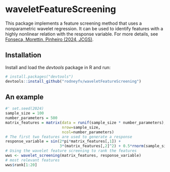# waveletFeatureScreening

This package implements a feature screening method that uses a nonparametric wavelet regression. 
It can be used to identify features with a highly nonlinear relation with the response variable.
For more details, see [Fonseca, Morettin, Pinheiro (2024, JCGS)](https://doi.org/10.1080/10618600.2024.2342984).

## Installation

Install and load the _devtools_ package in R and run:
```R
# install.packages("devtools")
devtools::install_github("rodneyfv/waveletFeatureScreening")
```
## An example

```R
#' set.seed(2024)
sample_size = 100
number_parameters = 500
matrix_features = matrix(data = runif(sample_size * number_parameters),
                         nrow=sample_size,
                         ncol=number_parameters)
# The first two features are used to generate a response
response_variable = sin(2*pi*matrix_features[,1]) +
                        3*(matrix_features[,2]^2) + 0.5*rnorm(sample_size)
# Using the wavelet feature screening to rank the features
wws <- wavelet_screening(matrix_features, response_variable)
# most relevant features
wws$rank[1:20]

```

